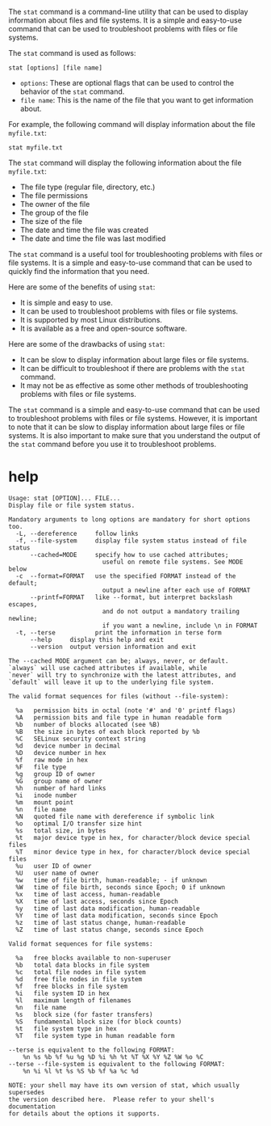 The `stat` command is a command-line utility that can be used to display information about files and file systems. It is a simple and easy-to-use command that can be used to troubleshoot problems with files or file systems.

The `stat` command is used as follows:

```
stat [options] [file name]
```

* `options`: These are optional flags that can be used to control the behavior of the `stat` command.
* `file name`: This is the name of the file that you want to get information about.

For example, the following command will display information about the file `myfile.txt`:

```
stat myfile.txt
```

The `stat` command will display the following information about the file `myfile.txt`:

* The file type (regular file, directory, etc.)
* The file permissions
* The owner of the file
* The group of the file
* The size of the file
* The date and time the file was created
* The date and time the file was last modified

The `stat` command is a useful tool for troubleshooting problems with files or file systems. It is a simple and easy-to-use command that can be used to quickly find the information that you need.

Here are some of the benefits of using `stat`:

* It is simple and easy to use.
* It can be used to troubleshoot problems with files or file systems.
* It is supported by most Linux distributions.
* It is available as a free and open-source software.

Here are some of the drawbacks of using `stat`:

* It can be slow to display information about large files or file systems.
* It can be difficult to troubleshoot if there are problems with the `stat` command.
* It may not be as effective as some other methods of troubleshooting problems with files or file systems.

The `stat` command is a simple and easy-to-use command that can be used to troubleshoot problems with files or file systems. However, it is important to note that it can be slow to display information about large files or file systems. It is also important to make sure that you understand the output of the `stat` command before you use it to troubleshoot problems.

# help 

```
Usage: stat [OPTION]... FILE...
Display file or file system status.

Mandatory arguments to long options are mandatory for short options too.
  -L, --dereference     follow links
  -f, --file-system     display file system status instead of file status
      --cached=MODE     specify how to use cached attributes;
                          useful on remote file systems. See MODE below
  -c  --format=FORMAT   use the specified FORMAT instead of the default;
                          output a newline after each use of FORMAT
      --printf=FORMAT   like --format, but interpret backslash escapes,
                          and do not output a mandatory trailing newline;
                          if you want a newline, include \n in FORMAT
  -t, --terse           print the information in terse form
      --help     display this help and exit
      --version  output version information and exit

The --cached MODE argument can be; always, never, or default.
`always` will use cached attributes if available, while
`never` will try to synchronize with the latest attributes, and
`default` will leave it up to the underlying file system.

The valid format sequences for files (without --file-system):

  %a   permission bits in octal (note '#' and '0' printf flags)
  %A   permission bits and file type in human readable form
  %b   number of blocks allocated (see %B)
  %B   the size in bytes of each block reported by %b
  %C   SELinux security context string
  %d   device number in decimal
  %D   device number in hex
  %f   raw mode in hex
  %F   file type
  %g   group ID of owner
  %G   group name of owner
  %h   number of hard links
  %i   inode number
  %m   mount point
  %n   file name
  %N   quoted file name with dereference if symbolic link
  %o   optimal I/O transfer size hint
  %s   total size, in bytes
  %t   major device type in hex, for character/block device special files
  %T   minor device type in hex, for character/block device special files
  %u   user ID of owner
  %U   user name of owner
  %w   time of file birth, human-readable; - if unknown
  %W   time of file birth, seconds since Epoch; 0 if unknown
  %x   time of last access, human-readable
  %X   time of last access, seconds since Epoch
  %y   time of last data modification, human-readable
  %Y   time of last data modification, seconds since Epoch
  %z   time of last status change, human-readable
  %Z   time of last status change, seconds since Epoch

Valid format sequences for file systems:

  %a   free blocks available to non-superuser
  %b   total data blocks in file system
  %c   total file nodes in file system
  %d   free file nodes in file system
  %f   free blocks in file system
  %i   file system ID in hex
  %l   maximum length of filenames
  %n   file name
  %s   block size (for faster transfers)
  %S   fundamental block size (for block counts)
  %t   file system type in hex
  %T   file system type in human readable form

--terse is equivalent to the following FORMAT:
    %n %s %b %f %u %g %D %i %h %t %T %X %Y %Z %W %o %C
--terse --file-system is equivalent to the following FORMAT:
    %n %i %l %t %s %S %b %f %a %c %d

NOTE: your shell may have its own version of stat, which usually supersedes
the version described here.  Please refer to your shell's documentation
for details about the options it supports.

```

